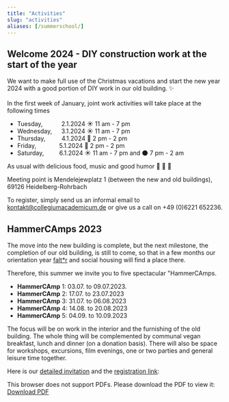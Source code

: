 ```yaml
---
title: "Activities"
slug: "activities"
aliases: [/summerschool/]
---
```


## Welcome 2024 - DIY construction work at the start of the year

We want to make full use of the Christmas vacations and start the new year 2024 with a good portion of DIY work in our old building. ✨
<br><br>
In the first week of January, joint work activities will take place at the following times
- Tuesday, &emsp;&emsp;&nbsp;&nbsp; 2.1.2024 ☀️ 11 am - 7 pm️
- Wednesday, &emsp; 3.1.2024 ☀️ 11 am - 7 pm️
- Thursday, &emsp;&nbsp;&nbsp;&nbsp;&nbsp; 4.1.2024 🌙 2 pm - 2 pm
- Friday, &emsp;&emsp;&emsp;&nbsp; 5.1.2024 🌙 2 pm - 2 pm
- Saturday, &emsp;&emsp; 6.1.2024 ☀️ 11 am - 7 pm and 🌑 7 pm - 2 am

As usual with delicious food, music and good humor 🍕 🎵 🥳

Meeting point is Mendelejewplatz 1 (between the new and old buildings), 69126 Heidelberg-Rohrbach

To register, simply send us an informal email to kontakt@collegiumacademicum.de or give us a call on +49 (0)6221 652236.

## HammerCAmps 2023

The move into the new building is complete, but the next milestone, the completion of our old building, is still to come, so that in a few months our orientation year [falt*r](https://faltr.de/home) and social housing will find a place there.

Therefore, this summer we invite you to five spectacular "HammerCAmps.
* **HammerCAmp** 1: 03.07. to 09.07.2023.
* **HammerCAmp** 2: 17.07. to 23.07.2023
* **HammerCAmp** 3: 31.07. to 06.08.2023
* **HammerCAmp** 4: 14.08. to 20.08.2023
* **HammerCAmp** 5: 04.09. to 10.09.2023

The focus will be on work in the interior and the furnishing of the old building. The whole thing will be complemented by communal vegan breakfast, lunch and dinner (on a donation basis). There will also be space for workshops, excursions, film evenings, one or two parties and general leisure time together.

Here is our [detailed invitation](Invitation_HammerCAmps.pdf) and the [registration link](https://app.guestoo.de/public/event/bf84e343-94e0-4cec-a5ec-a709190dc13a):

<object data="Invitation_HammerCAmps.pdf" type="application/pdf" width="100%" height="100%"> This browser does not support PDFs. Please download the PDF to view it: <a href="Invitation_HammerCAmps.pdf">Download PDF</a></object>
